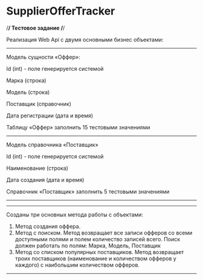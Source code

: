 # SupplierOfferTracker

/****************************/
Тестовое задание
/****************************/

Реализация Web Api с двумя основными бизнес объектами:

----------------------------------------------------------------

Модель сущности «Оффер»:

Id (int) - поле генерируется системой

Марка (строка)

Модель (строка)

Поставщик (справочник)

Дата регистрации (дата и время)

Таблицу «Оффер» заполнить 15 тестовыми значениями

----------------------------------------------------------------

Модель справочника «Поставщик»

Id (int) - поле генерируется системой

Наименование (строка)

Дата создания (дата и время)

Справочник «Поставщик» заполнить 5 тестовыми значениями

----------------------------------------------------------------


----------------------------------------------------------------

Созданы три основных метода работы с объектами:

1) Метод создания оффера.
2) Метод с поиском. Метод возвращает все записи офферов со всеми доступными полями и полем количество записей всего. Поиск должен работать по полям: Марка, Модель, Поставщик
3) Метод со списком популярных поставщиков. Метод возвращает троих поставщиков (наименование и количеством офферов у каждого) с наибольшим количеством офферов.

----------------------------------------------------------------
